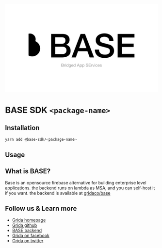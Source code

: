 <!-- template for new package.  -->
<!-- 1. replace "<package-name>" from README to it's package name -->
<!-- 2. replace "<package-name>" from index.ts to it's package name -->
<!-- 3. remove this comment :) -->

![base-sdk](../.branding/cover.png)

# BASE SDK `<package-name>`

## Installation

```sh
yarn add @base-sdk/<package-name>
```

## Usage

<!-- add sdk usage example here -->

## What is BASE?

Base is an opensource firebase alternative for building enterprise level applications. the backend runs on lambda as MSA, and you can self-host it if you want. the backend is available at [gridaco/base](https://github.com/gridaco/base)

## Follow us & Learn more

-   [Grida homepage](https://grida.co)
-   [Grida github](https://github.com/gridaco)
-   [BASE backend](https://github.com/gridaco/base)
-   [Grida on facebook](https://www.facebook.com/grida.co)
-   [Grida on twitter](https://twitter.com/grida_co)
